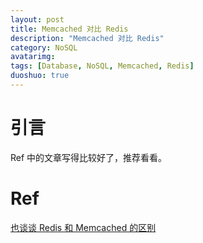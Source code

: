 ```yaml
---
layout: post
title: Memcached 对比 Redis
description: "Memcached 对比 Redis"
category: NoSQL
avatarimg:
tags: [Database, NoSQL, Memcached, Redis]
duoshuo: true
---
```


# 引言

Ref 中的文章写得比较好了，推荐看看。

# Ref

[也谈谈 Redis 和 Memcached 的区别](http://blog.jobbole.com/101496/)  
